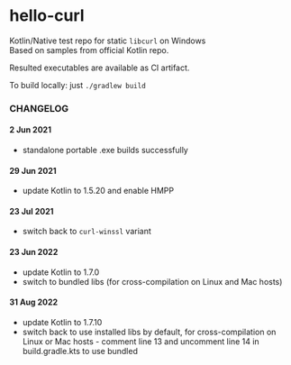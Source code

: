 hello-curl
==========

Kotlin/Native test repo for static `libcurl` on Windows\
Based on samples from official Kotlin repo.

Resulted executables are available as CI artifact.

To build locally: just `./gradlew build`


### CHANGELOG

#### 2 Jun 2021

* standalone portable .exe builds successfully


#### 29 Jun 2021

* update Kotlin to 1.5.20 and enable HMPP


#### 23 Jul 2021

* switch back to `curl-winssl` variant


#### 23 Jun 2022

* update Kotlin to 1.7.0
* switch to bundled libs (for cross-compilation on Linux and Mac hosts)

#### 31 Aug 2022

* update Kotlin to 1.7.10
* switch back to use installed libs by default, for cross-compilation
  on Linux or Mac hosts - comment line 13 and uncomment line 14
  in build.gradle.kts to use bundled
